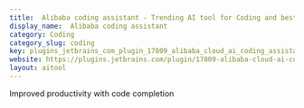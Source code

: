 ```yaml
---
title:  Alibaba coding assistant - Trending AI tool for Coding and best alternatives
display_name:  Alibaba coding assistant
category: Coding
category_slug: coding
key: plugins_jetbrains_com_plugin_17809_alibaba_cloud_ai_coding_assistant.j
website: https://plugins.jetbrains.com/plugin/17809-alibaba-cloud-ai-coding-assistant
layout: aitool
---
```


Improved productivity with code completion
